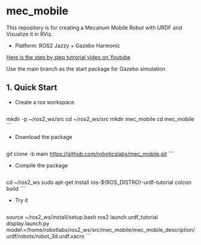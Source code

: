 # mec_mobile #

This repository is for creating a Mecanum Mobile Robot with URDF and Visualize it in RViz.

- Platform: ROS2 Jazzy + Gazebo Harmonic

[Here is the step by step tutrorial video on Youtube](https://youtu.be/ABLQZkkTKlI)

Use the main branch as the start package for Gazebo simulation

## 1. Quick Start

* Create a ros workspace
    ```bash   
mkdir -p ~/ros2_ws/src
cd ~/ros2_ws/src
mkdir mec_mobile
cd mec_mobile
    ```
* Download the package
    ```bash    
git clone -b main https://github.com/roboticslabs/mec_mobile.git
    ```
* Compile the package
    ```bash
cd ~/ros2_ws
sudo apt-get install ros-${ROS_DISTRO}-urdf-tutorial
colcon build
    ```
* Try it
    ```bash
source ~/ros2_ws/install/setup.bash
ros2 launch urdf_tutorial display.launch.py model:=/home/robotlabs/ros2_ws/src/mec_mobile/mec_mobile_description/urdf/robots/robot_3d.urdf.xacro
    ```

